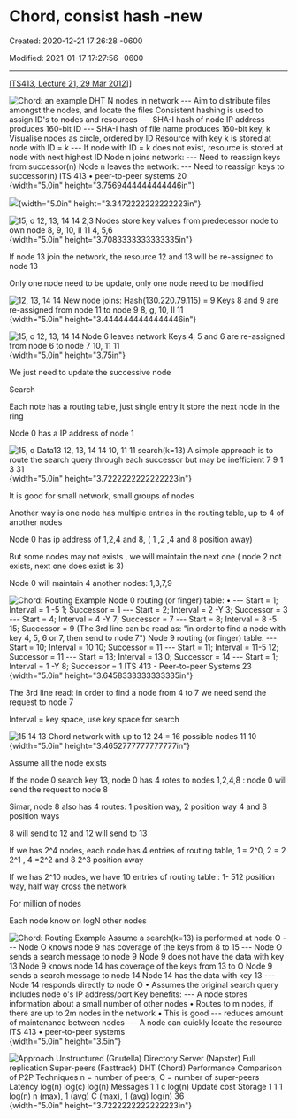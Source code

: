 # Chord,  consist hash -new 

Created: 2020-12-21 17:26:28 -0600

Modified: 2021-01-17 17:27:56 -0600

---

[ITS413, Lecture 21, 29 Mar 2012](https://www.youtube.com/watch?v=qqv4OJ5Lc4E&list=PLfTHgzgSsUiRbuCTkkA8O4ADz17jf6aY3&index=1&t=4262s)]]







![Chord: an example DHT N nodes in network --- Aim to distribute files amongst the nodes, and locate the files Consistent hashing is used to assign ID's to nodes and resources --- SHA-I hash of node IP address produces 160-bit ID --- SHA-I hash of file name produces 160-bit key, k Visualise nodes as circle, ordered by ID Resource with key k is stored at node with ID = k --- If node with ID = k does not exist, resource is stored at node with next highest ID Node n joins network: --- Need to reassign keys from successor(n) Node n leaves the network: --- Need to reassign keys to successor(n) ITS 413 • peer-to-peer systems 20 ](../../../media/Web-crawler-^MP2p-Consistent-Hash-Basic-Chord,--consist-hash--new-image1.png){width="5.0in" height="3.7569444444444446in"}



![](../../../media/Web-crawler-^MP2p-Consistent-Hash-Basic-Chord,--consist-hash--new-image2.png){width="5.0in" height="3.3472222222222223in"}





























![15, o 12, 13, 14 14 2,3 Nodes store key values from predecessor node to own node 8, 9, 10, Il 11 4, 5,6 ](../../../media/Web-crawler-^MP2p-Consistent-Hash-Basic-Chord,--consist-hash--new-image3.png){width="5.0in" height="3.7083333333333335in"}



If node 13 join the network, the resource 12 and 13 will be re-assigned to node 13

Only one node need to be update, only one node need to be modified

![12, 13, 14 14 New node joins: Hash(130.220.79.115) = 9 Keys 8 and 9 are re-assigned from node 11 to node 9 8, g, 10, Il 11 ](../../../media/Web-crawler-^MP2p-Consistent-Hash-Basic-Chord,--consist-hash--new-image4.png){width="5.0in" height="3.4444444444444446in"}

![15, o 12, 13, 14 14 Node 6 leaves network Keys 4, 5 and 6 are re-assigned from node 6 to node 7 10, 11 11 ](../../../media/Web-crawler-^MP2p-Consistent-Hash-Basic-Chord,--consist-hash--new-image5.png){width="5.0in" height="3.75in"}

We just need to update the successive node



Search



Each note has a routing table, just single entry it store the next node in the ring

Node 0 has a IP address of node 1



![15, o Data13 12, 13, 14 14 10, 11 11 search(k=13) A simple approach is to route the search query through each successor but may be inefficient 7 9 1 3 31 ](../../../media/Web-crawler-^MP2p-Consistent-Hash-Basic-Chord,--consist-hash--new-image6.png){width="5.0in" height="3.7222222222222223in"}



It is good for small network, small groups of nodes



Another way is one node has multiple entries in the routing table, up to 4 of another nodes



Node 0 has ip address of 1,2,4 and 8, ( 1 ,2 ,4 and 8 position away)



But some nodes may not exists , we will maintain the next one ( node 2 not exists, next one does exist is 3)



Node 0 will maintain 4 another nodes: 1,3,7,9

![Chord: Routing Example Node 0 routing (or finger) table: • --- Start = 1; Interval = 1 -5 1; Successor = 1 --- Start = 2; Interval = 2 -Y 3; Successor = 3 --- Start = 4; Interval = 4 -Y 7; Successor = 7 --- Start = 8; Interval = 8 -5 15; Successor = 9 (The 3rd line can be read as: "in order to find a node with key 4, 5, 6 or 7, then send to node 7") Node 9 routing (or finger) table: --- Start = 10; Interval = 10 10; Successor = 11 --- Start = 11; Interval = 11-5 12; Successor = 11 --- Start = 13; Interval = 13 0; Successor = 14 --- Start = 1; Interval = 1 -Y 8; Successor = 1 ITS 413 - Peer-to-peer Systems 23 ](../../../media/Web-crawler-^MP2p-Consistent-Hash-Basic-Chord,--consist-hash--new-image7.png){width="5.0in" height="3.6458333333333335in"}





The 3rd line read: in order to find a node from 4 to 7 we need send the request to node 7



Interval = key space, use key space for search









![15 14 13 Chord network with up to 12 24 = 16 possible nodes 11 10 ](../../../media/Web-crawler-^MP2p-Consistent-Hash-Basic-Chord,--consist-hash--new-image8.png){width="5.0in" height="3.4652777777777777in"}









Assume all the node exists



If the node 0 search key 13, node 0 has 4 rotes to nodes 1,2,4,8 : node 0 will send the request to node 8





Simar, node 8 also has 4 routes: 1 position way, 2 position way 4 and 8 position ways

8 will send to 12 and 12 will send to 13





If we has 2^4 nodes, each node has 4 entries of routing table, 1 = 2^0, 2 = 2 2^1 , 4 =2^2 and 8 2^3 position away



If we has 2^10 nodes, we have 10 entries of routing table : 1- 512 position way, half way cross the network





For million of nodes



Each node know on logN other nodes







![Chord: Routing Example Assume a search(k=13) is performed at node O --- Node O knows node 9 has coverage of the keys from 8 to 15 --- Node O sends a search message to node 9 Node 9 does not have the data with key 13 Node 9 knows node 14 has coverage of the keys from 13 to O Node 9 sends a search message to node 14 Node 14 has the data with key 13 --- Node 14 responds directly to node O • Assumes the original search query includes node o's IP address/port Key benefits: --- A node stores information about a small number of other nodes • Routes to m nodes, if there are up to 2m nodes in the network • This is good --- reduces amount of maintenance between nodes --- A node can quickly locate the resource ITS 413 • peer-to-peer systems ](../../../media/Web-crawler-^MP2p-Consistent-Hash-Basic-Chord,--consist-hash--new-image9.png){width="5.0in" height="3.5in"}



![Approach Unstructured (Gnutella) Directory Server (Napster) Full replication Super-peers (Fasttrack) DHT (Chord) Performance Comparison of P2P Techniques n = number of peers; C = number of super-peers Latency log(n) log(c) log(n) Messages 1 1 c log(n) Update cost Storage 1 1 1 log(n) n (max), 1 (avg) C (max), 1 (avg) log(n) 36 ](../../../media/Web-crawler-^MP2p-Consistent-Hash-Basic-Chord,--consist-hash--new-image10.png){width="5.0in" height="3.7222222222222223in"}










